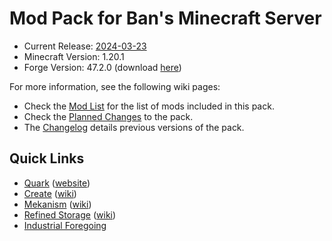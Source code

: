 # Mod Pack for Ban's Minecraft Server

- Current Release: [2024-03-23]
- Minecraft Version: 1.20.1
- Forge Version: 47.2.0 (download [here](https://share.blakerain.com/uploads/BlakeRain/forge-installer.jar))

For more information, see the following wiki pages:

- Check the [Mod List] for the list of mods included in this pack.
- Check the [Planned Changes] to the pack.
- The [Changelog] details previous versions of the pack.

## Quick Links

- [Quark](https://www.curseforge.com/minecraft/mc-mods/quark) ([website](https://quarkmod.net/#home))
- [Create](https://www.curseforge.com/minecraft/mc-mods/create) ([wiki](https://github.com/Creators-of-Create/Create/wiki))
- [Mekanism](https://www.curseforge.com/minecraft/mc-mods/mekanism) ([wiki](https://wiki.aidancbrady.com/w/index.php?title=Special:AllPages&hideredirects=1))
- [Refined Storage](https://www.curseforge.com/minecraft/mc-mods/refined-storage) ([wiki](https://refinedmods.com/refined-storage/))
- [Industrial Foregoing](https://www.curseforge.com/minecraft/mc-mods/industrial-foregoing)

[2024-03-23]: https://git.blakerain.com/bans-minecraft/modpack/releases/tag/2024-03-23
[Mod List]: https://git.blakerain.com/bans-minecraft/modpack/wiki/Mod-List
[Planned Changes]: https://git.blakerain.com/bans-minecraft/modpack/wiki/Planned-Changes
[Changelog]: https://git.blakerain.com/bans-minecraft/modpack/wiki/Changelog
